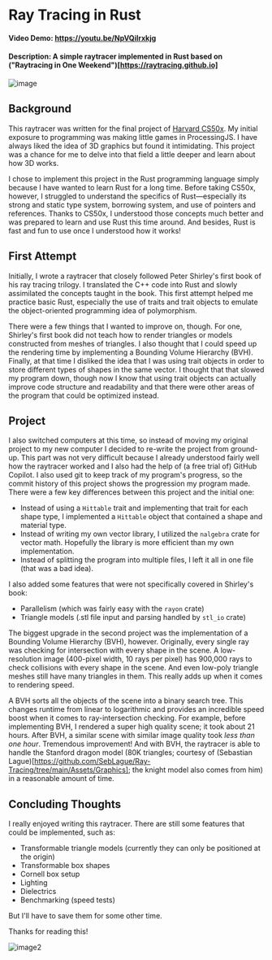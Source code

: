 # Ray Tracing in Rust
#### Video Demo: https://youtu.be/NpVQilrxkjg
#### Description: A simple raytracer implemented in Rust based on ("Raytracing in One Weekend")[https://raytracing.github.io]

![image](https://github.com/user-attachments/assets/8507e9db-37ba-4aa1-9f46-5348af4aa03c)

## Background

This raytracer was written for the final project of [Harvard CS50x](https://cs50.harvard.edu/x/). My initial exposure to programming was making little games in ProcessingJS. I have always liked the idea of 3D graphics but found it intimidating. This project was a chance for me to delve into that field a little deeper and learn about how 3D works. 

I chose to implement this project in the Rust programming language simply because I have wanted to learn Rust for a long time. Before taking CS50x, however, I struggled to understand the specifics of Rust—especially its strong and static type system, borrowing system, and use of pointers and references. Thanks to CS50x, I understood those concepts much better and was prepared to learn and use Rust this time around. And besides, Rust is fast and fun to use once I understood how it works!

## First Attempt

Initially, I wrote a raytracer that closely followed Peter Shirley's first book of his ray tracing trilogy. I translated the C++ code into Rust and slowly assimilated the concepts taught in the book. This first attempt helped me practice basic Rust, especially the use of traits and trait objects to emulate the object-oriented programming idea of polymorphism.

There were a few things that I wanted to improve on, though. For one, Shirley's first book did not teach how to render triangles or models constructed from meshes of triangles. I also thought that I could speed up the rendering time by implementing a Bounding Volume Hierarchy (BVH). Finally, at that time I disliked the idea that I was using trait objects in order to store different types of shapes in the same vector. I thought that that slowed my program down, though now I know that using trait objects can actually improve code structure and readability and that there were other areas of the program that could be optimized instead.

## Project

I also switched computers at this time, so instead of moving my original project to my new computer I decided to re-write the project from ground-up. This part was not very difficult because I already understood fairly well how the raytracer worked and I also had the help of (a free trial of) GitHub Copilot. I also used git to keep track of my program's progress, so the commit history of this project shows the progression my program made. There were a few key differences between this project and the initial one:
- Instead of using a `Hittable` trait and implementing that trait for each shape type, I implemented a `Hittable` object that contained a shape and material type.
- Instead of writing my own vector library, I utilized the `nalgebra` crate for vector math. Hopefully the library is more efficient than my own implementation.
- Instead of splitting the program into multiple files, I left it all in one file (that was a bad idea).

I also added some features that were not specifically covered in Shirley's book:
- Parallelism (which was fairly easy with the `rayon` crate)
- Triangle models (.stl file input and parsing handled by `stl_io` crate)

The biggest upgrade in the second project was the implementation of a Bounding Volume Hierarchy (BVH), however. Originally, every single ray was checking for intersection with every shape in the scene. A low-resolution image (400-pixel width, 10 rays per pixel) has 900,000 rays to check collisions with every shape in the scene. And even low-poly triangle meshes still have many triangles in them. This really adds up when it comes to rendering speed.

A BVH sorts all the objects of the scene into a binary search tree. This changes runtime from linear to logarithmic and provides an incredible speed boost when it comes to ray-intersection checking. For example, before implementing BVH, I rendered a super high quality scene; it took about 21 hours. After BVH, a similar scene with similar image quality took *less than one hour*. Tremendous improvement! And with BVH, the raytracer is able to handle the Stanford dragon model (80K triangles; courtesy of (Sebastian Lague)[https://github.com/SebLague/Ray-Tracing/tree/main/Assets/Graphics]; the knight model also comes from him) in a reasonable amount of time.

## Concluding Thoughts

I really enjoyed writing this raytracer. There are still some features that could be implemented, such as:
- Transformable triangle models (currently they can only be positioned at the origin)
- Transformable box shapes
- Cornell box setup
- Lighting
- Dielectrics
- Benchmarking (speed tests)

But I'll have to save them for some other time.

Thanks for reading this!

![image2](https://github.com/user-attachments/assets/be7435eb-0d58-459e-9032-e8c690753f85)
